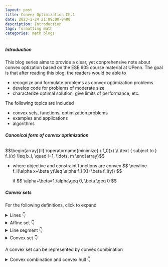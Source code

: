 ```yaml
---
layout: post
title: Convex Optimization Ch.1
date: 2023-1-24 21:09:00-0400
description: Introduction
tags: formatting math
categories: math blogs
---
```

##### __Introduction__
This blog series aims to provide a clear, yet conprehensive note about convex optization based on the ESE 605 course material at UPenn. The goal is that after reading this blog, the readers would be able to
- recognize and formulate problems as convex optimization problems
- develop code for problems of moderate size
- characterize optimal solution, give limits of performance, etc.

The following topics are included
- convex sets, functions, optimization problems
- examples and applications
- algorithms

###### __Canonical form of convex optimization__
<p>
$$\begin{array}{ll}
    \operatorname{minimize} \ f_0(x) \\
    \text { subject to }  f_i(x) \leq b_i, \quad i=1, \ldots, m
\end{array}$$
</p>

- <p>
  where objective and constraint functions are convex 
  $$
  \newline f_i(\alpha x+\beta y)\leq \alpha f_i(X)+\beta f_i(y))
  $$ 
  </p>
  if $$ \alpha+\beta=1,\alpha\geq 0, \beta \geq 0 $$


##### __Convex sets__
For the following definitions, click to expand


<details>
  <summary>
    Lines
    <span class="icon">👇</span>
  </summary>
    all points through x<sub>1</sub>, x<sub>2</sub>
    <p>
      $$\{x \mid x=\theta x_1+(1-\theta) x_2 , \ \theta \in \mathcal{R} \}$$
    </p>
</details>



<details>
  <summary>
    Affine set
    <span class="icon">👇</span>
  </summary>
    contains the line through any two distinct points in the set.
    <p>
    Every affine set can be expressed as solution set of system of linear equations

      example : solution set of linear equations
      $$\{x \mid A x=b\}$$
    </p>
</details>

<details>
  <summary>
    Line segment
    <span class="icon">👇</span>
  </summary>
    all points between x<sub>1</sub>, x<sub>2</sub>
    <p>
      $$\{x \mid x=\theta x_1+(1-\theta) x_2 , \ \theta \in [0,1] \}$$
    </p>
</details>


<details>
  <summary>
    Convex set
    <span class="icon">👇</span>
  </summary>
    contains line segment between any two points in the set
    <p>
      $$x_1, x_2 \in C, \quad 0 \leq \theta \leq 1 \quad \Longrightarrow \quad \theta x_1+(1-\theta) x_2 \in C$$
      Examples:
    </p>
    <div class="row">
      <div class="col-sm mt-3 mt-md-0">
          {% include figure.html path="assets/img/ConvexOptimization/ch1/convex_set_eg.png" title="example image" class="img-fluid rounded z-depth-1" width="500"%}
      </div>
    </div>
</details>

A convex set can be represented by convex combination
<details>
  <summary>
    Convex combination and convex hull
    <span class="icon">👇</span>
  </summary>
    convex combination of x<sub>1</sub>, ..., x<sub>k</sub> includes any point x of the form
    <p>
      $$x=\theta_1 x_1+\theta_2 x_2+\cdots+\theta_k x_k$$
    </p>
    with $$\theta_1+\cdots+\theta_k=1, \theta_i \geq 0$$
    <p>
      convex hull conv(<i>S</i>) is the set of all convex combinations of points in <i>S</i>
    </p>
    <div class="row">
      <div class="col-sm mt-3 mt-md-0">
          {% include figure.html path="assets/img/ConvexOptimization/ch1/convex_hull_eg.png" title="example image" class="img-fluid rounded z-depth-1" width="500"%}
      </div>
    </div>
</details>

